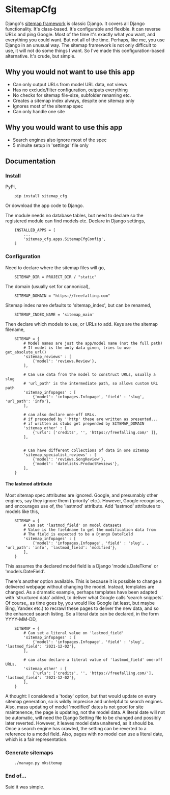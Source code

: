 # SitemapCfg
Django's [sitemap framework](https://docs.djangoproject.com/en/4.1/ref/contrib/sitemaps/) is classic Django. It covers all Django functionality. It's class-based. It's configurable and flexible. It can reverse URLs and ping Google. Most of the time it's exactly what you want, and everything you could want. But not all of the time. Perhaps, like me, you use Django in an unusual way. The sitemap framework is not only difficult to use, it will not do some things I want. So I've made this configuration-based alternative. It's crude, but simple.


## Why you would not want to use this app
- Can only output URLs from model URL data, not views
- Has no exclude/filter configuration, outputs everything
- No checks for sitemap file-size, subfolder renaming etc.
- Creates a sitemap index always, despite one sitemap only
- Ignores most of the sitemap spec
- Can only handle one site

## Why you would want to use this app
- Search engines also ignore most of the spec
- 5 minuite setup in 'settings' file only


## Documentation
### Install
PyPi,

        pip install sitemap_cfg

Or download the app code to Django.

The module needs no database tables, but need to declare so the registered module can find models etc. Declare in Django settings,

        INSTALLED_APPS = [
            ...
            'sitemap_cfg.apps.SitemapCfgConfig',
        ] 

 
### Configuration
Need to declare where the sitemap files will go,

        SITEMAP_DIR = PROJECT_DIR / "static"

The domain (usually set for cannonical),

        SITEMAP_DOMAIN = "https://freefalling.com"

Sitemap index name defaults to 'sitemap_index', but can be renamed,

        SITEMAP_INDEX_NAME = 'sitemap_main'

Then declare which models to use, or URLs to add. Keys are the sitemap filename,

        SITEMAP = {
            # Model names are just the app/model name (not the full path)
            # If model is the only data given, tries to use get_absolute_url()
            'sitemap_reviews' : [
                {'model': 'reviews.Review'},
            ],

            # Can use data from the model to construct URLs, usually a slug
            # 'url_path' is the intermediate path, so allows custom URL path 
            'sitemap_infopages' : [
                {'model': 'infopages.Infopage', 'field' : 'slug', 'url_path': 'info'},
            ],

            # can also declare one-off URLs. 
            # if preceeded by ''http' these are written as presented...
            # if written as stubs get prepended by SITEMAP_DOMAIN
            'sitemap_other' : [
                {'urls': ['credits', '', 'https://freefalling.com/' ]},
            ], 


            # Can have different collections of data in one sitemap
            'sitemap_specialist_reviews' : [
                {'model': 'reviews.SongReview'},
                {'model': 'datelists.ProductReviews'},
            ],
        }


#### The lastmod attribute
Most sitemap spec attributes are ignored. Google, and presumably other engines, say they ignore them ('priority' etc.). However, Google recognises, and encourages use of, the 'lastmod' attribute. Add 'lastmod' attributes to models like this,

        SITEMAP = {
            # Can set 'lastmod_field' on model datasets
            # Value is the fieldname to get the modification data from
            # The field is expected to be a Django DateField
            'sitemap_infopages' : [
                {'model': 'infopages.Infopage', 'field' : 'slug', , 'url_path': 'info', 'lastmod_field': 'modified'},
            ],
        }

This assumes the declared model field is a Django 'models.DateTkme' or 'models.DateField'.

There's another option available. This is because it is possible to change a delivered webpage without changing the model. Instead, templates are changed. As a dramatic example, perhaps templates have been adapted with 'structured data' added, to deliver what Google calls 'search snippets'. Of course,, as time goes by, you would like Google (at least, but maybe Bing, Yandex etc.) to recrawl these pages to deliver the new data, and so the enhanced search listing. So a literal date can be declared, in the form YYYY-MM-DD,

        SITEMAP = {
            # Can set a literal value on 'lastmod_field'
            'sitemap_infopages' : [
                {'model': 'infopages.Infopage', 'field' : 'slug', 'lastmod_field': '2021-12-02'},
            ],

            # can also declare a literal value of 'lastmod_field' one-off URLs. 
            'sitemap_other' : [
                {'urls': ['credits', '', 'https://freefalling.com/'], 'lastmod_field': '2021-12-02'},
            ], 
        }

A thought: I considered a 'today' option, but that would update on every sitemap generation, so is wildly imprecise and unhelpful to search engines. Also, mass updating of model 'modified' dates is not good for site maintenence, the page is updating, not the model data. A literal date will not be automatic, will need the Django Setting file to be changed and possibly later reverted. However, it leaves model data unaltered, as it should be. Once a search engine has crawled, the setting can be reverted to a reference to a model field. Also, pages with no model can use a literal date, which is a fair representation.
 



### Generate sitemaps

        ./manage.py mksitemap


### End of...
Said it was simple.
